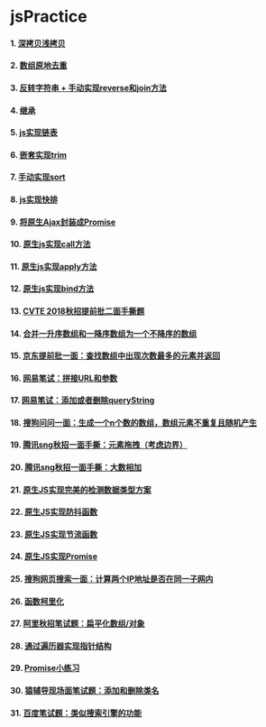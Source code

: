 # jsPractice
#### 1. [深拷贝浅拷贝](https://github.com/YoungZhang08/jsPractice/blob/master/deepShallowClone.js)
#### 2. [数组原地去重](https://github.com/YoungZhang08/jsPractice/blob/master/removeDuplicates.js)
#### 3. [反转字符串 + 手动实现reverse和join方法](https://github.com/YoungZhang08/jsPractice/blob/master/reverseStr.js)
#### 4. [继承](https://github.com/YoungZhang08/jsPractice/blob/master/prototype.js)
#### 5. [js实现链表](https://github.com/YoungZhang08/jsPractice/blob/master/linkList.js)
#### 6. [嵌套实现trim](https://github.com/YoungZhang08/jsPractice/blob/master/doubleTrim.js)
#### 7. [手动实现sort](https://github.com/YoungZhang08/jsPractice/blob/master/originSort.js)
#### 8. [js实现快排](https://github.com/YoungZhang08/jsPractice/blob/master/quickSort.js)
#### 9. [将原生Ajax封装成Promise](https://github.com/YoungZhang08/jsPractice/blob/master/promiseAjax.js)
#### 10. [原生js实现call方法](https://github.com/YoungZhang08/jsPractice/blob/master/myCall.js)
#### 11. [原生js实现apply方法](https://github.com/YoungZhang08/jsPractice/blob/master/myApply.js)
#### 12. [原生js实现bind方法](https://github.com/YoungZhang08/jsPractice/blob/master/myBind.js)
#### 13. [CVTE 2018秋招提前批二面手撕题](https://github.com/YoungZhang08/jsPractice/blob/master/cvteProxy.js)
#### 14. [合并一升序数组和一降序数组为一个不降序的数组](https://github.com/YoungZhang08/jsPractice/blob/master/mergeArray.js)
#### 15. [京东提前批一面：查找数组中出现次数最多的元素并返回](https://github.com/YoungZhang08/jsPractice/blob/master/searchNumMax.js)
#### 16. [网易笔试：拼接URL和参数](https://github.com/YoungZhang08/jsPractice/blob/master/getParams.js)
#### 17. [网易笔试：添加或者删除queryString](https://github.com/YoungZhang08/jsPractice/blob/master/queryString.js)
#### 18. [搜狗问问一面：生成一个n个数的数组，数组元素不重复且随机产生](https://github.com/YoungZhang08/jsPractice/blob/master/randomArr.js)
#### 19. [腾讯sng秋招一面手撕：元素拖拽（考虑边界）](https://github.com/YoungZhang08/jsPractice/blob/master/dragDiv)
#### 20. [腾讯sng秋招一面手撕：大数相加](https://github.com/YoungZhang08/jsPractice/blob/master/addBigNum.js)
#### 21. [原生JS实现完美的检测数据类型方案](https://github.com/YoungZhang08/jsPractice/blob/master/checkType.js)
#### 22. [原生JS实现防抖函数](https://github.com/YoungZhang08/jsPractice/blob/master/debounced)
#### 23. [原生JS实现节流函数](https://github.com/YoungZhang08/jsPractice/blob/master/throttle)
#### 24. [原生JS实现Promise](https://github.com/YoungZhang08/jsPractice/blob/master/myPromise.js)
#### 25. [搜狗网页搜索一面：计算两个IP地址是否在同一子网内](https://github.com/YoungZhang08/jsPractice/blob/master/checkNetSegment.js)
#### 26. [函数柯里化](https://github.com/YoungZhang08/jsPractice/blob/master/curry.js)
#### 27. [阿里秋招笔试题：扁平化数组/对象](https://github.com/YoungZhang08/jsPractice/blob/master/flatter.js)
#### 28. [通过遍历器实现指针结构](https://github.com/YoungZhang08/jsPractice/blob/master/nodeStructor.js)
#### 29. [Promise小练习](https://github.com/YoungZhang08/jsPractice/blob/master/promiseTask.js)
#### 30. [猿辅导现场面笔试题：添加和删除类名](https://github.com/YoungZhang08/jsPractice/blob/master/addDelClassName)
#### 31. [百度笔试题：类似搜索引擎的功能](https://github.com/YoungZhang08/jsPractice/blob/master/searchEngine)